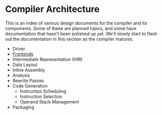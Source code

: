 # Compiler Architecture

This is an index of various design documents for the compiler and its components. Some of these
are planned topics, and some have documentation that hasn't been polished up yet. We'll slowly
start to flesh out the documentation in this section as the compiler matures.

* Driver
* [Frontends](frontends.md)
* Intermediate Representation (HIR)
* Data Layout
* Inline Assembly
* Analysis
* Rewrite Passes
* Code Generation
  * Instruction Scheduling
  * Instruction Selection
  * Operand Stack Management
* Packaging
